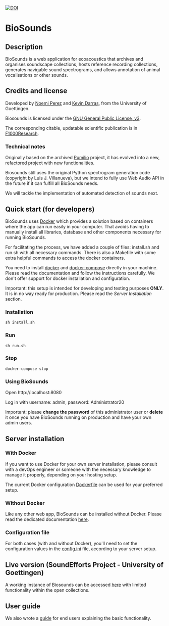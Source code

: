 [![DOI](https://zenodo.org/badge/289528634.svg)](https://zenodo.org/badge/latestdoi/289528634)

# BioSounds

## Description

BioSounds is a web application for ecoacoustics that archives and organises soundscape collections, hosts reference recording collections, generates navigable sound spectrograms, and allows annotation of animal vocalisations or other sounds.

## Credits and license

Developed by [Noemi Perez](https://github.com/nperezg) and [Kevin Darras](https://github.com/kdarras), from the University of Goettingen.

Biosounds is licensed under the [GNU General Public License, v3](https://www.gnu.org/licenses/gpl-3.0.en.html).

The corresponding citable, updatable scientific publication is in [F1000Research](https://f1000research.com/articles/9-1224/v1).

### Technical notes

Originally based on the archived [Pumilio](https://github.com/ljvillanueva/pumilio) project, it has evolved into a new, refactored project with new functionalities. 

Biosounds still uses the original Python spectrogram generation code (copyright by Luis J. Villanueva), but we intend to fully use Web Audio API in the future if it can fulfill all BioSounds needs. 

We will tackle the implementation of automated detection of sounds next.

## Quick start (for developers)

BioSounds uses [Docker](https://www.docker.com) which provides a solution based on containers where the app can run easily in your computer. That avoids having to manually install all libraries, database and other components necessary for running BioSounds. 

For facilitating the process, we have added a couple of files: install.sh and run.sh with all necessary commands. There is also a Makefile with some extra helpful commands to access the docker containers.

You need to install [docker](https://docs.docker.com/engine/install) and [docker-compose](https://docs.docker.com/compose/install) directly in your machine. Please read the documentation and follow the instructions carefully. We don't offer support for docker installation and configuration.

Important: this setup is intended for developing and testing purposes **ONLY**. It is in no way ready for production. Please read the _Server Installation_ section.

### Installation

```sh install.sh```

### Run

```sh run.sh```

### Stop

```docker-compose stop```

### Using BioSounds

Open http://localhost:8080

Log in with username: admin, password: Administrator20

Important: please **change the password** of this administrator user or **delete** it once you have BioSounds running on production and have your own admin users.

## Server installation

### With Docker

If you want to use Docker for your own server installation, please consult with a devOps engineer or someone with the necessary knowledge to manage it properly, depending on your hosting setup. 

The current Docker configuration [Dockerfile](src/Dockerfile) can be used for your preferred setup.

### Without Docker

Like any other web app, BioSounds can be installed without Docker. Please read the dedicated documentation [here](docs/installation.md).

### Configuration file

For both cases (with and without Docker), you'll need to set the configuration values in the [config.ini](src/config/config.ini) file, according to your server setup. 

## Live version (SoundEfforts Project - University of Goettingen)

A working instance of Biosounds can be accessed [here](https://soundefforts.uni-goettingen.de/biosounds) with limited functionality within the open collections.

## User guide

We also wrote a [guide](docs/user_guide.md) for end users explaining the basic functionality.
